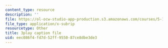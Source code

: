 ```yaml
---
content_type: resource
description: ''
file: https://ol-ocw-studio-app-production.s3.amazonaws.com/courses/5-111sc-principles-of-chemical-science-fall-2014/eec086f4fd7d52ff955087ce8dbe3de3_BBbuj0XpaiQ.vtt
file_type: application/x-subrip
resourcetype: Other
title: 3play caption file
uid: eec086f4-fd7d-52ff-9550-87ce8dbe3de3
---
```

